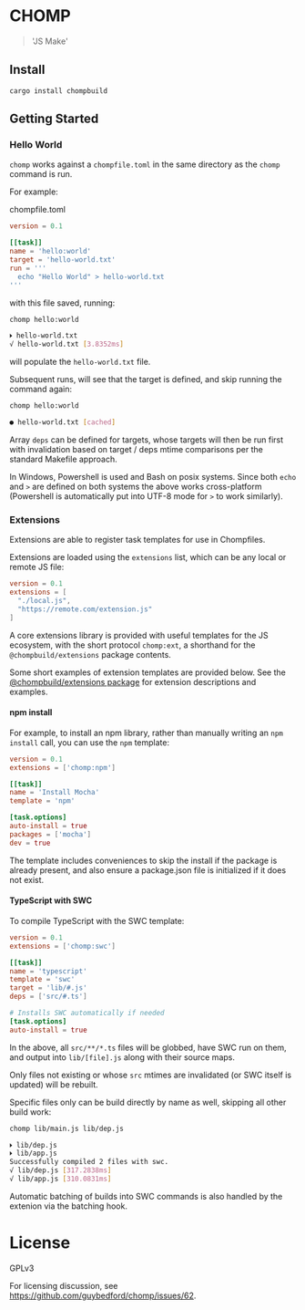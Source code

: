 # CHOMP

> 'JS Make'

## Install

```
cargo install chompbuild
```

## Getting Started

### Hello World

`chomp` works against a `chompfile.toml` in the same directory as the `chomp` command is run.

For example:

chompfile.toml
```toml
version = 0.1

[[task]]
name = 'hello:world'
target = 'hello-world.txt'
run = '''
  echo "Hello World" > hello-world.txt
'''
```

with this file saved, running:

```sh
chomp hello:world

🞂 hello-world.txt
√ hello-world.txt [3.8352ms]
```

will populate the `hello-world.txt` file.

Subsequent runs, will see that the target is defined, and skip running the command again:

```sh
chomp hello:world

● hello-world.txt [cached]
```

Array `deps` can be defined for targets, whose targets will then be run first with invalidation based on target / deps mtime comparisons per the standard Makefile approach.

In Windows, Powershell is used and Bash on posix systems. Since both `echo` and `>` are defined on both systems the above works cross-platform (Powershell is automatically put into UTF-8 mode for `>` to work similarly).

### Extensions

Extensions are able to register task templates for use in Chompfiles.

Extensions are loaded using the `extensions` list, which can be any local or remote JS file:

```toml
version = 0.1
extensions = [
  "./local.js",
  "https://remote.com/extension.js"
]
```

A core extensions library is provided with useful templates for the JS ecosystem, with
the short protocol `chomp:ext`, a shorthand for the `@chompbuild/extensions` package contents.

Some short examples of extension templates are provided below. See the [@chompbuild/extensions package](https://github.com/guybedford/chomp-extensions) for extension descriptions and examples.

#### npm install

For example, to install an npm library, rather than manually writing an `npm install` call, you can use the `npm` template:

```chompfile.toml
version = 0.1
extensions = ['chomp:npm']

[[task]]
name = 'Install Mocha'
template = 'npm'

[task.options]
auto-install = true
packages = ['mocha']
dev = true
```

The template includes conveniences to skip the install if the package is already present, and also ensure a package.json file is initialized if it does not exist.

#### TypeScript with SWC

To compile TypeScript with the SWC template:

```toml
version = 0.1
extensions = ['chomp:swc']

[[task]]
name = 'typescript'
template = 'swc'
target = 'lib/#.js'
deps = ['src/#.ts']

# Installs SWC automatically if needed
[task.options]
auto-install = true
```

In the above, all `src/**/*.ts` files will be globbed, have SWC run on them, and output into `lib/[file].js` along with their source maps.

Only files not existing or whose `src` mtimes are invalidated (or SWC itself is updated) will be rebuilt.

Specific files only can be build directly by name as well, skipping all other build work:

```sh
chomp lib/main.js lib/dep.js

🞂 lib/dep.js
🞂 lib/app.js
Successfully compiled 2 files with swc.
√ lib/dep.js [317.2838ms]
√ lib/app.js [310.0831ms]
```

Automatic batching of builds into SWC commands is also handled by the extenion via the batching hook.

# License

GPLv3

For licensing discussion, see https://github.com/guybedford/chomp/issues/62.